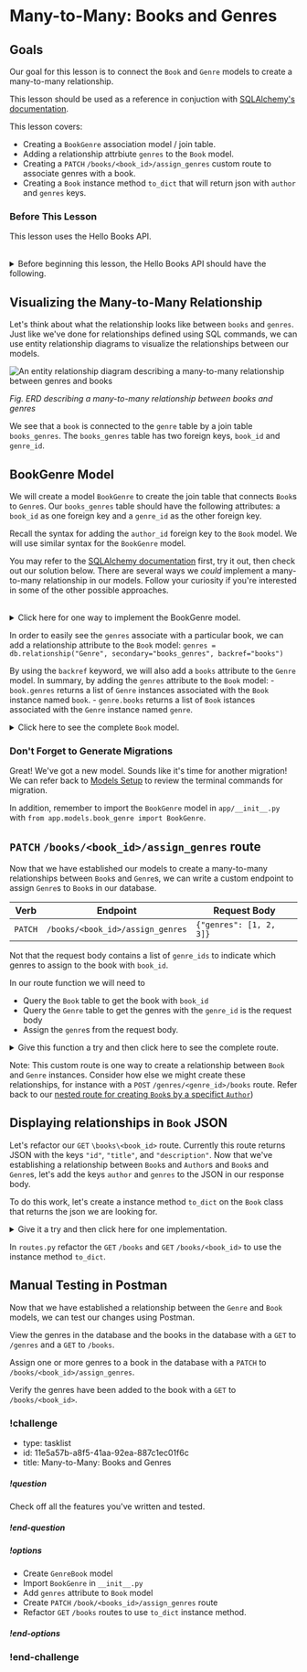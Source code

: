 # Many-to-Many: Books and Genres

## Goals

Our goal for this lesson is to connect the `Book` and `Genre` models to create a many-to-many relationship.

This lesson should be used as a reference in conjuction with [SQLAlchemy's documentation](https://docs.sqlalchemy.org/en/14/orm/basic_relationships.html).

This lesson covers:

- Creating a `BookGenre` association model / join table.
- Adding a relationship attrbiute `genres` to the `Book` model.
- Creating a `PATCH` `/books/<book_id>/assign_genres` custom route to associate genres with a book.
- Creating a `Book` instance method `to_dict` that will return json with `author` and `genres` keys.

### Before This Lesson

This lesson uses the Hello Books API.

<br/>

<details>
    <summary>
        Before beginning this lesson, the Hello Books API should have the following.
    </summary>

- A `hello_books_development` database
- A `book` table defined
- A `Book` model defined
- An `author` table defined
- A `Author` model defined
- Endpoints defined for these RESTful routes:
- `GET` to `/books`
- `POST` to `/books`
- `GET` to `/books/<book_id>`
- `PUT` to `/books/<book_id>`
- `DELETE` to `/books/<book_id>`
- `POST` to `/authors`
- `GET` to `authors/<author_id>/books`
- `GET` to `/genres`
- `POST` to `/genres`

The `Book` model and table should have the following columns:

- `id`
- `title`
- `description`

The `Author` model and table should have the following columns:

- `id`
- `name`

The `Genre` model and table should have the following columns:

- `id`
- `name`

</details>

## Visualizing the Many-to-Many Relationship

Let's think about what the relationship looks like between `books` and `genres`. Just like we've done for relationships defined using SQL commands, we can use entity relationship diagrams to visualize the relationships between our models.

![An entity relationship diagram describing a many-to-many relationship between genres and books](../assets/many-to-many-relationships-in-flask_erd.png)  

_Fig. ERD describing a many-to-many relationship between books and genres_

We see that a `book` is connected to the `genre` table by a join table `books_genres`. The `books_genres` table has two foreign keys, `book_id` and `genre_id`.

## BookGenre Model

We will create a model `BookGenre` to create the join table that connects `Book`s to `Genre`s. Our `books_genres` table should have the following attributes: a `book_id` as one foreign key and a `genre_id` as the other foreign key. 

Recall the syntax for adding the `author_id` foreign key to the `Book` model. We will use similar syntax for the `BookGenre` model.

You may refer to the [SQLAlchemy documentation](https://docs.sqlalchemy.org/en/14/orm/basic_relationships.html#many-to-many) first, try it out, then check out our solution below. There are several ways we _could_ implement a many-to-many relationship in our models. Follow your curiosity if you're interested in some of the other possible approaches.

<br/>

<details>
  <summary>Click here for one way to implement the BookGenre model.</summary>

  ``` python
  # app/models/book_genre.py
  from app import db

  class BookGenre(db.Model):
    __tablename__ = "books_genres"
    book_id = db.Column(db.Integer, db.ForeignKey('book.id'), primary_key=True,nullable=False)
    genre_id = db.Column(db.Integer, db.ForeignKey('genre.id'), primary_key=True,nullable=False)

  ```
</details>

In order to easily see the `genres` associate with a particular book, we can add a relationship attribute to the `Book` model: `genres = db.relationship("Genre", secondary="books_genres", backref="books")` 

By using the `backref` keyword, we will also add a `books` attribute to the `Genre` model. In summary, by adding the `genres` attribute to the `Book` model:
     - `book.genres` returns a list of `Genre` instances associated with the `Book` instance named `book`.
     - `genre.books` returns a list of `Book` istances associated with the `Genre` instance named `genre`.


<details>
  <summary>Click here to see the complete <code>Book</code> model.</summary>

  ``` python
  # app/models/book.py

  class Book(db.Model):
    id = db.Column(db.Integer, primary_key=True, autoincrement=True)
    title = db.Column(db.String)
    description = db.Column(db.String)
    author_id = db.Column(db.Integer, db.ForeignKey('author.id'))
    author = db.relationship("Author", backref="books")
    genres = db.relationship("Genre", secondary="books_genres", backref="books")

  ```
</details>

### Don't Forget to Generate Migrations

Great! We've got a new model. Sounds like it's time for another migration! We can refer back to [Models Setup](../building-an-api/models-setup.md) to review the terminal commands for migration.

In addition, remember to import the `BookGenre` model in `app/__init__.py` with `from app.models.book_genre import BookGenre`.

## `PATCH` `/books/<book_id>/assign_genres` route

Now that we have established our models to create a many-to-many relationships between `Book`s and `Genre`s, we can write a custom endpoint to assign `Genre`s to `Book`s in our database. 

|Verb|Endpoint|Request Body|
|--|--|--|
|`PATCH`|`/books/<book_id>/assign_genres`|`{"genres": [1, 2, 3]}`|

Not that the request body contains a list of `genre_ids` to indicate which genres to assign to the book with `book_id`.

In our route function we will need to 
- Query the `Book` table to get the book with `book_id`
- Query the `Genre` table to get the genres with the `genre_id` is the request body
- Assign the `genre`s from the request body.

<details>
  <summary>Give this function a try and then click here to see the complete route.</summary>

  ```python

  @books_bp.route("/<book_id>/assign_genres", methods=["PATCH"])
  def assign_genres(book_id):
    book = Book.query.get(book_id)

    if book is None:
      return make_response(f"Book #{book.id} not found", 404)
    
    request_body = request.get_json()

    for id in request_body["genres"]:
      book.genres.append(Genre.query.get(id))
    
    db.session.commit()

    return make_response("Genres successfully added", 200)
  ```
</details>

Note: This custom route is one way to create a relationship between `Book` and `Genre` instances. Consider how else we might create these relationships, for instance with a `POST` `/genres/<genre_id>/books` route. Refer back to our [nested route for creating `Book`s by a specifict `Author`](../relationships-in-sqlalchemy/bested-routes-in-flask.md))

## Displaying relationships in `Book` JSON

Let's refactor our `GET` `\books\<book_id>` route. Currently this route returns JSON with the keys `"id"`, `"title"`, and `"description"`. Now that we've establishing a relationship between `Book`s and `Author`s and `Book`s and `Genre`s, let's add the keys `author` and `genres` to the JSON in our response body.

To do this work, let's create a instance method `to_dict` on the `Book` class that returns the json we are looking for. 

<details>
    <summary>Give it a try and then click here for one implementation.</summary>

    ```python
    # app/models/book.py

    ...

    def to_dict(self):
        genres = []
        for genre in self.genres:
            genres.append(genre.name)

        if self.author:
            author = self.author.name
        else:
            author = None

        return {
                "id": self.id,
                "title": self.title,
                "description": self.description,
                "genres": genres,
                "author": author
                }
    ```
</details>

In `routes.py` refactor the `GET` `/books` and `GET` `/books/<book_id>` to use the instance method `to_dict`.

## Manual Testing in Postman

Now that we have established a relationship between the `Genre` and `Book` models, we can test our changes using Postman.

View the genres in the database and the books in the database with a `GET` to `/genres` and a `GET` to `/books`.

Assign one or more genres to a book in the database with a `PATCH` to `/books/<book_id>/assign_genres`.

Verify the genres have been added to the book with a `GET` to `/books/<book_id>`. 

<!-- prettier-ignore-start -->
### !challenge
* type: tasklist
* id: 11e5a57b-a8f5-41aa-92ea-887c1ec01f6c
* title: Many-to-Many: Books and Genres
##### !question

Check off all the features you've written and tested.

##### !end-question
##### !options

* Create `GenreBook` model
* Import `BookGenre` in `__init__.py`
* Add `genres` attribute to `Book` model
* Create `PATCH` `/book/<books_id>/assign_genres` route
* Refactor `GET` `/books` routes to use `to_dict` instance method.

##### !end-options
### !end-challenge
<!-- prettier-ignore-end -->

